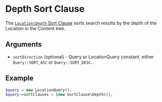 # Depth Sort Clause

The [`Location\Depth` Sort Clause](https://github.com/ibexa/core/blob/main/src/contracts/Repository/Values/Content/Query/SortClause/Location/Depth.php)
sorts search results by the depth of the Location in the Content tree.

## Arguments

- `sortDirection` (optional) - Query or LocationQuery constant, either `Query::SORT_ASC` or `Query::SORT_DESC`.

## Example

``` php
$query = new LocationQuery();
$query->sortClauses = [new SortClause\Depth()];
```
